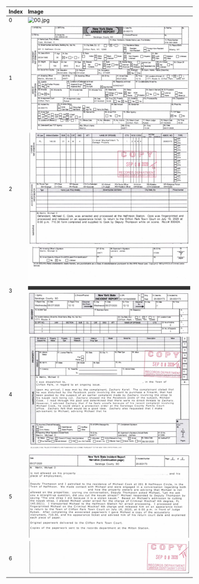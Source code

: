 | Index | Image                                                                                          |
|:------|:-----------------------------------------------------------------------------------------------|
| 0     | ![00.jpg](https://github.com/mcc85s/FightingEntropy/blob/main/Records/SCSO-2020-003173/00.jpg) |
| 1     | ![01.jpg](https://github.com/mcc85s/FightingEntropy/blob/main/Records/SCSO-2020-003173/01.jpg) |
| 2     | ![02.jpg](https://github.com/mcc85s/FightingEntropy/blob/main/Records/SCSO-2020-003173/02.jpg) |
| 3     | ![03.jpg](https://github.com/mcc85s/FightingEntropy/blob/main/Records/SCSO-2020-003173/03.jpg) |
| 4     | ![04.jpg](https://github.com/mcc85s/FightingEntropy/blob/main/Records/SCSO-2020-003173/04.jpg) |
| 5     | ![05.jpg](https://github.com/mcc85s/FightingEntropy/blob/main/Records/SCSO-2020-003173/05.jpg) |
| 6     | ![06.jpg](https://github.com/mcc85s/FightingEntropy/blob/main/Records/SCSO-2020-003173/06.jpg) |
